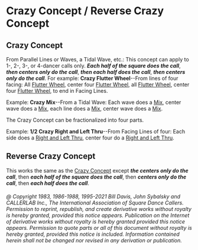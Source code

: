 
# Crazy Concept / Reverse Crazy Concept

## Crazy Concept

From Parallel Lines or Waves, a Tidal Wave, etc.: This concept can apply to
1-, 2-, 3-, or 4-dancer calls only.
***Each half of the square does the call***,
***then centers only do the call***,
***then each half does the call***,
***then centers only do the call***.
For example: **Crazy Flutter Wheel**--From lines of
four facing: All [Flutter Wheel](../b2/flutterwheel.md), center four
[Flutter Wheel](../b2/flutterwheel.md), 
all [Flutter Wheel](../b2/flutterwheel.md),
center four [Flutter Wheel](../b2/flutterwheel.md), to end in Facing Lines.

Example: **Crazy Mix**--From a Tidal Wave: Each wave does a 
[Mix](../a1/mix.md), center wave does a
[Mix](../a1/mix.md),
each line does a [Mix](../a1/mix.md), center wave does a [Mix](../a1/mix.md). 

The Crazy Concept can be fractionalized into four parts.

Example: **1/2 Crazy Right and Left Thru**--From Facing Lines of four: Each side does a 
[Right and Left Thru](../b1/right_and_left_thru.md), center four do a 
[Right and Left Thru](../b1/right_and_left_thru.md).

## Reverse Crazy Concept

This works the same as the [Crazy Concept](crazy_concept.md) except ***the centers only do the call***,
then ***each half of the square does the call***, then ***centers only do the call***, then
***each half does the call***.


###### @ Copyright 1983, 1986-1988, 1995-2021 Bill Davis, John Sybalsky and CALLERLAB Inc., The International Association of Square Dance Callers. Permission to reprint, republish, and create derivative works without royalty is hereby granted, provided this notice appears. Publication on the Internet of derivative works without royalty is hereby granted provided this notice appears. Permission to quote parts or all of this document without royalty is hereby granted, provided this notice is included. Information contained herein shall not be changed nor revised in any derivation or publication.

<!-- Parts
\d*Crazy.*1
\d*Crazy.*2
\d*Crazy.*3
\d*Crazy.*4
\d*ReverseCrazy.*1
\d*ReverseCrazy.*2
\d*ReverseCrazy.*3
\d*ReverseCrazy.*4
-->